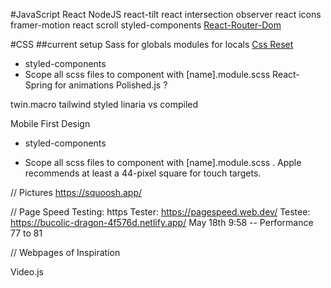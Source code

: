 #JavaScript
React
NodeJS
react-tilt
react intersection observer
react icons
framer-motion
react scroll
styled-components
[React-Router-Dom]("https://www.youtube.com/watch?v=tIUuqZaq_8s&list=PLC3y8-rFHvwjkxt8TOteFdT_YmzwpBlrG&index=4")

#CSS
##current setup
Sass for globals
modules for locals
[Css Reset]("https://piccalil.li/blog/a-modern-css-reset/")

- styled-components
- Scope all scss files to component with [name].module.scss
  React-Spring for animations
  Polished.js ?

twin.macro
tailwind
styled
linaria vs compiled

<!-- https://www.youtube.com/watch?v=DXikBH-LCF4 -->
<!-- https://fonts.google.com/specimen/Montserrat#standard-styles -->
<!-- https://www.youtube.com/watch?v=qNL_8NN8iRw -->
<!-- https://ui.dev/react-router-nested-routes -->

Mobile First Design

- styled-components

- Scope all scss files to component with [name].module.scss
  . Apple recommends at least a 44-pixel square for touch targets.

<!-- https://xd.adobe.com/ideas/process/ui-design/what-is-mobile-first-design/ -->

// Pictures
https://squoosh.app/

// Page Speed Testing: https
Tester: https://pagespeed.web.dev/
Testee: https://bucolic-dragon-4f576d.netlify.app/
May 18th 9:58 -- Performance 77 to 81

// Webpages of Inspiration

<!-- https://garoaskincare.com/ -->

<!-- Video Hero -->
<!-- https://www.youtube.com/watch?v=--U9EUy6oFA -->

Video.js

